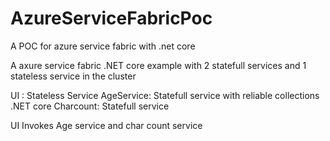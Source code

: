 # AzureServiceFabricPoc
A POC for azure service fabric with .net core

A axure service fabric .NET core example with 2 statefull services and 1 stateless service in the cluster

UI : Stateless Service
AgeService: Statefull service with reliable collections .NET core
Charcount: Statefull service

UI Invokes Age service and char count service


